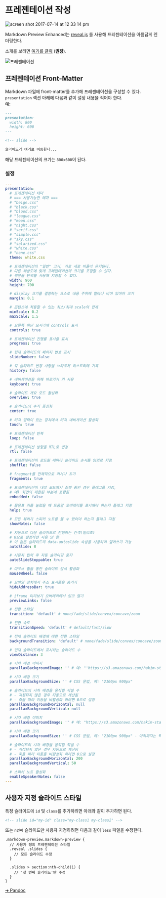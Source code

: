 # 프레젠테이션 작성

![screen shot 2017-07-14 at 12 33 14 pm](https://user-images.githubusercontent.com/1908863/28223480-2c61461c-6891-11e7-9389-5adec0588c32.png)

Markdown Preview Enhanced는 [reveal.js](https://github.com/hakimel/reveal.js) 를 사용해 프레젠테이션을 아름답게 렌더링한다.

소개를 보려면 [여기를 클릭](https://rawgit.com/shd101wyy/markdown-preview-enhanced/master/docs/presentation-intro.html) (**권장**).

![프레젠테이션](https://user-images.githubusercontent.com/1908863/28202176-caf103c4-6839-11e7-8776-942679f3698b.gif)

## 프레젠테이션 Front-Matter

Markdown 파일에 front-matter를 추가해 프레젠테이션을 구성할 수 있다.  
`presentation` 섹션 아래에 다음과 같이 설정 내용을 적어야 한다.  
예:

```markdown
---
presentation:
  width: 800
  height: 600
---

<!-- slide -->

슬라이드가 여기로 이동한다...
```

해당 프레젠테이션의 크기는 `800x600`이 된다.

### 설정

```yaml
---
presentation:
  # 프레젠테이션 테마
  # === 사용가능한 테마 ===
  # "beige.css"
  # "black.css"
  # "blood.css"
  # "league.css"
  # "moon.css"
  # "night.css"
  # "serif.css"
  # "simple.css"
  # "sky.css"
  # "solarized.css"
  # "white.css"
  # "none.css"
  theme: white.css

  # 프레젠테이션의 "일반" 크기, 가로 세로 비율이 유지된다.
  # 다른 해상도에 맞게 프레젠테이션의 크기를 조정할 수 있다.
  # 백분율 단위를 사용해 지정할 수 있다.
  width: 960
  height: 700

  # display 크기를 결정하는 요소로 내용 주위에 얼마나 비어 있어야 크기
  margin: 0.1

  # 콘텐츠에 적용할 수 있는 최소/최대 scale의 한계
  minScale: 0.2
  maxScale: 1.5

  # 오른쪽 하단 모서리에 controls 표시
  controls: true

  # 프레젠테이션 진행률 표시줄 표시
  progress: true

  # 현재 슬라이드의 페이지 번호 표시
  slideNumber: false

  # 각 슬라이드 변경 사항을 브라우저 히스토리에 기록
  history: false

  # 네비게이션을 위해 바로가기 키 사용
  keyboard: true

  # 슬라이드 개요 모드 활성화
  overview: true

  # 슬라이드의 수직 중심화
  center: true

  # 터치 입력이 있는 장치에서 터치 네비게이션 활성화
  touch: true

  # 프레젠테이션 반복
  loop: false

  # 프레젠테이션 방향을 RTL로 변경
  rtl: false

  # 프레젠테이션이 로드될 때마다 슬라이드 순서를 임의로 지정
  shuffle: false

  # fragment를 전체적으로 켜거나 끄기
  fragments: true

  # 프레젠테이션이 내장 모드에서 실행 중인 경우 플래그를 지정,
  # 예) 화면의 제한된 부분에 포함됨
  embedded: false

  # 물음표 키를 눌렀을 때 도움말 오버레이를 표시해야 하는지 플래그 지정
  help: true

  # 모든 뷰어가 스피커 노트를 볼 수 있어야 하는지 플래그 지정
  showNotes: false

  # 자동으로 다음 슬라이드로 진행하는 간격(밀리초)
  # 0으로 설정하면 사용 안 함
  # 이 값은 슬라이드의 data-autoslide 속성을 사용하여 덮어쓰기 가능
  autoSlide: 0

  # 사용자 입력 후 자동 슬라이딩 중지
  autoSlideStoppable: true

  # 마우스 휠을 통한 슬라이드 탐색 활성화
  mouseWheel: false

  # 모바일 장치에서 주소 표시줄을 숨기기
  hideAddressBar: true

  # iframe 미리보기 오버레이에서 링크 열기
  previewLinks: false

  # 전환 스타일
  transition: 'default' # none/fade/slide/convex/concave/zoom

  # 전환 속도
  transitionSpeed: 'default' # default/fast/slow

  # 전체 슬라이드 배경에 대한 전환 스타일
  backgroundTransition: 'default' # none/fade/slide/convex/concave/zoom

  # 현재 슬라이드에서 표시하는 슬라이드 수
  viewDistance: 3

  # 시차 배경 이미지
  parallaxBackgroundImage: '' # 예: "'https://s3.amazonaws.com/hakim-static/reveal-js/reveal-parallax-1.jpg'"

  # 시차 배경 크기
  parallaxBackgroundSize: '' # CSS 문법, 예: "2100px 900px"

  # 슬라이드의 시차 배경을 움직일 픽셀 수
  # - 지정되지 않은 경우 자동으로 계산됨
  # - 축을 따라 이동을 비활성화 하려면 0으로 설정
  parallaxBackgroundHorizontal: null
  parallaxBackgroundVertical: null

  # 시차 배경 이미지
  parallaxBackgroundImage: '' # 예: "https://s3.amazonaws.com/hakim-static/reveal-js/reveal-parallax-1.jpg"

  # 시차 배경 크기
  parallaxBackgroundSize: '' # CSS 문법, 예: "2100px 900px" - 아직까지는 픽셀만 지원. (% 또는 auto를 사용 불가능)

  # 슬라이드의 시차 배경을 움직일 픽셀 수
  # - 지정되지 않은 경우 자동으로 계산됨
  # - 축을 따라 이동을 비활성화 하려면 0으로 설정
  parallaxBackgroundHorizontal: 200
  parallaxBackgroundVertical: 50

  # 스피커 노트 활성화
  enableSpeakerNotes: false
---
```

## 사용자 지정 슬라이드 스타일

특정 슬라이드에 `id` 및 `class`를 추가하려면 아래와 같이 추가하면 된다.

```markdown
<!-- slide id="my-id" class="my-class1 my-class2" -->
```

또는 `n번째` 슬라이드만 사용자 지정하려면 다음과 같이 `less` 파일을 수정한다.

```less
.markdown-preview.markdown-preview {
  // 사용자 정의 프레젠테이션 스타일
  .reveal .slides {
    // 모든 슬라이드 수정
  }

  .slides > section:nth-child(1) {
    // '첫 번째 슬라이드'만 수정
  }
}
```

[➔ Pandoc](ko-kr/pandoc.md)
